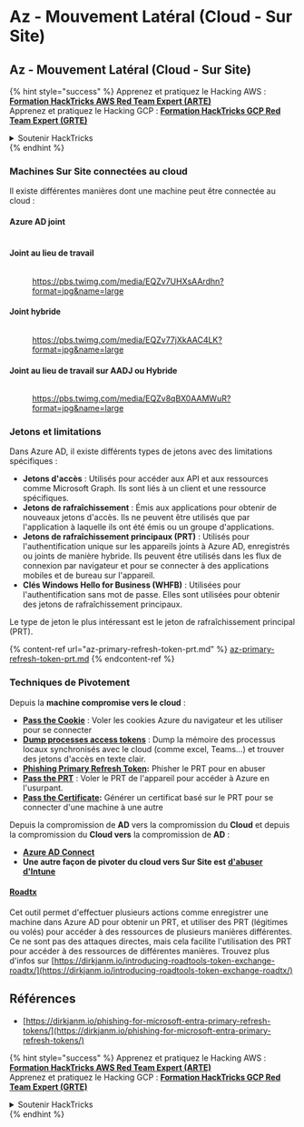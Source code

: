 # Az - Mouvement Latéral (Cloud - Sur Site)

## Az - Mouvement Latéral (Cloud - Sur Site)

{% hint style="success" %}
Apprenez et pratiquez le Hacking AWS :<img src="../../../.gitbook/assets/image (1) (1) (1) (1).png" alt="" data-size="line">[**Formation HackTricks AWS Red Team Expert (ARTE)**](https://training.hacktricks.xyz/courses/arte)<img src="../../../.gitbook/assets/image (1) (1) (1) (1).png" alt="" data-size="line">\
Apprenez et pratiquez le Hacking GCP : <img src="../../../.gitbook/assets/image (2) (1).png" alt="" data-size="line">[**Formation HackTricks GCP Red Team Expert (GRTE)**<img src="../../../.gitbook/assets/image (2) (1).png" alt="" data-size="line">](https://training.hacktricks.xyz/courses/grte)

<details>

<summary>Soutenir HackTricks</summary>

* Consultez les [**plans d'abonnement**](https://github.com/sponsors/carlospolop) !
* **Rejoignez le** 💬 [**groupe Discord**](https://discord.gg/hRep4RUj7f) ou le [**groupe telegram**](https://t.me/peass) ou **suivez-nous sur** **Twitter** 🐦 [**@hacktricks\_live**](https://twitter.com/hacktricks_live)**.**
* **Partagez des astuces de hacking en soumettant des PRs aux** [**HackTricks**](https://github.com/carlospolop/hacktricks) et [**HackTricks Cloud**](https://github.com/carlospolop/hacktricks-cloud) dépôts github.

</details>
{% endhint %}

### Machines Sur Site connectées au cloud

Il existe différentes manières dont une machine peut être connectée au cloud :

#### Azure AD joint

<figure><img src="../../../.gitbook/assets/image (259).png" alt=""><figcaption></figcaption></figure>

#### Joint au lieu de travail

<figure><img src="../../../.gitbook/assets/image (222).png" alt=""><figcaption><p><a href="https://pbs.twimg.com/media/EQZv7UHXsAArdhn?format=jpg&#x26;name=large">https://pbs.twimg.com/media/EQZv7UHXsAArdhn?format=jpg&#x26;name=large</a></p></figcaption></figure>

#### Joint hybride

<figure><img src="../../../.gitbook/assets/image (178).png" alt=""><figcaption><p><a href="https://pbs.twimg.com/media/EQZv77jXkAAC4LK?format=jpg&#x26;name=large">https://pbs.twimg.com/media/EQZv77jXkAAC4LK?format=jpg&#x26;name=large</a></p></figcaption></figure>

#### Joint au lieu de travail sur AADJ ou Hybride

<figure><img src="../../../.gitbook/assets/image (252).png" alt=""><figcaption><p><a href="https://pbs.twimg.com/media/EQZv8qBX0AAMWuR?format=jpg&#x26;name=large">https://pbs.twimg.com/media/EQZv8qBX0AAMWuR?format=jpg&#x26;name=large</a></p></figcaption></figure>

### Jetons et limitations <a href="#tokens-and-limitations" id="tokens-and-limitations"></a>

Dans Azure AD, il existe différents types de jetons avec des limitations spécifiques :

* **Jetons d'accès** : Utilisés pour accéder aux API et aux ressources comme Microsoft Graph. Ils sont liés à un client et une ressource spécifiques.
* **Jetons de rafraîchissement** : Émis aux applications pour obtenir de nouveaux jetons d'accès. Ils ne peuvent être utilisés que par l'application à laquelle ils ont été émis ou un groupe d'applications.
* **Jetons de rafraîchissement principaux (PRT)** : Utilisés pour l'authentification unique sur les appareils joints à Azure AD, enregistrés ou joints de manière hybride. Ils peuvent être utilisés dans les flux de connexion par navigateur et pour se connecter à des applications mobiles et de bureau sur l'appareil.
* **Clés Windows Hello for Business (WHFB)** : Utilisées pour l'authentification sans mot de passe. Elles sont utilisées pour obtenir des jetons de rafraîchissement principaux.

Le type de jeton le plus intéressant est le jeton de rafraîchissement principal (PRT).

{% content-ref url="az-primary-refresh-token-prt.md" %}
[az-primary-refresh-token-prt.md](az-primary-refresh-token-prt.md)
{% endcontent-ref %}

### Techniques de Pivotement

Depuis la **machine compromise vers le cloud** :

* [**Pass the Cookie**](az-pass-the-cookie.md) : Voler les cookies Azure du navigateur et les utiliser pour se connecter
* [**Dump processes access tokens**](az-processes-memory-access-token.md) : Dump la mémoire des processus locaux synchronisés avec le cloud (comme excel, Teams...) et trouver des jetons d'accès en texte clair.
* [**Phishing Primary Refresh Token**](az-phishing-primary-refresh-token-microsoft-entra.md)**:** Phisher le PRT pour en abuser
* [**Pass the PRT**](pass-the-prt.md) : Voler le PRT de l'appareil pour accéder à Azure en l'usurpant.
* [**Pass the Certificate**](az-pass-the-certificate.md)**:** Générer un certificat basé sur le PRT pour se connecter d'une machine à une autre

Depuis la compromission de **AD** vers la compromission du **Cloud** et depuis la compromission du **Cloud vers** la compromission de **AD** :

* [**Azure AD Connect**](azure-ad-connect-hybrid-identity/)
* **Une autre façon de pivoter du cloud vers Sur Site est** [**d'abuser d'Intune**](../az-services/intune.md)

#### [Roadtx](https://github.com/dirkjanm/ROADtools)

Cet outil permet d'effectuer plusieurs actions comme enregistrer une machine dans Azure AD pour obtenir un PRT, et utiliser des PRT (légitimes ou volés) pour accéder à des ressources de plusieurs manières différentes. Ce ne sont pas des attaques directes, mais cela facilite l'utilisation des PRT pour accéder à des ressources de différentes manières. Trouvez plus d'infos sur [https://dirkjanm.io/introducing-roadtools-token-exchange-roadtx/](https://dirkjanm.io/introducing-roadtools-token-exchange-roadtx/)

## Références

* [https://dirkjanm.io/phishing-for-microsoft-entra-primary-refresh-tokens/](https://dirkjanm.io/phishing-for-microsoft-entra-primary-refresh-tokens/)

{% hint style="success" %}
Apprenez et pratiquez le Hacking AWS :<img src="../../../.gitbook/assets/image (1) (1) (1) (1).png" alt="" data-size="line">[**Formation HackTricks AWS Red Team Expert (ARTE)**](https://training.hacktricks.xyz/courses/arte)<img src="../../../.gitbook/assets/image (1) (1) (1) (1).png" alt="" data-size="line">\
Apprenez et pratiquez le Hacking GCP : <img src="../../../.gitbook/assets/image (2) (1).png" alt="" data-size="line">[**Formation HackTricks GCP Red Team Expert (GRTE)**<img src="../../../.gitbook/assets/image (2) (1).png" alt="" data-size="line">](https://training.hacktricks.xyz/courses/grte)

<details>

<summary>Soutenir HackTricks</summary>

* Consultez les [**plans d'abonnement**](https://github.com/sponsors/carlospolop) !
* **Rejoignez le** 💬 [**groupe Discord**](https://discord.gg/hRep4RUj7f) ou le [**groupe telegram**](https://t.me/peass) ou **suivez-nous sur** **Twitter** 🐦 [**@hacktricks\_live**](https://twitter.com/hacktricks_live)**.**
* **Partagez des astuces de hacking en soumettant des PRs aux** [**HackTricks**](https://github.com/carlospolop/hacktricks) et [**HackTricks Cloud**](https://github.com/carlospolop/hacktricks-cloud) dépôts github.

</details>
{% endhint %}

